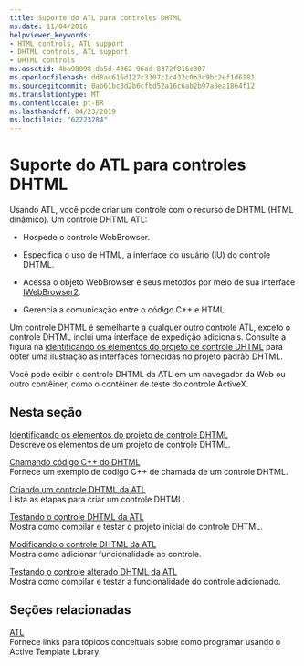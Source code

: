 ```yaml
---
title: Suporte do ATL para controles DHTML
ms.date: 11/04/2016
helpviewer_keywords:
- HTML controls, ATL support
- DHTML controls, ATL support
- DHTML controls
ms.assetid: 4ba98098-da5d-4362-96ad-8372f816c307
ms.openlocfilehash: dd8ac616d127c3307c1c432c0b3c9bc2ef1d6181
ms.sourcegitcommit: 0ab61bc3d2b6cfbd52a16c6ab2b97a8ea1864f12
ms.translationtype: MT
ms.contentlocale: pt-BR
ms.lasthandoff: 04/23/2019
ms.locfileid: "62223284"
---
```

# <a name="atl-support-for-dhtml-controls"></a>Suporte do ATL para controles DHTML

Usando ATL, você pode criar um controle com o recurso de DHTML (HTML dinâmico). Um controle DHTML ATL:

- Hospede o controle WebBrowser.

- Especifica o uso de HTML, a interface do usuário (IU) do controle DHTML.

- Acessa o objeto WebBrowser e seus métodos por meio de sua interface [IWebBrowser2](/previous-versions/windows/internet-explorer/ie-developer/platform-apis/aa752127\(v=vs.85\)).

- Gerencia a comunicação entre o código C++ e HTML.

Um controle DHTML é semelhante a qualquer outro controle ATL, exceto o controle DHTML inclui uma interface de expedição adicionais. Consulte a figura na [identificando os elementos do projeto de controle DHTML](../atl/identifying-the-elements-of-the-dhtml-control-project.md) para obter uma ilustração as interfaces fornecidas no projeto padrão DHTML.

Você pode exibir o controle DHTML da ATL em um navegador da Web ou outro contêiner, como o contêiner de teste do controle ActiveX.

## <a name="in-this-section"></a>Nesta seção

[Identificando os elementos do projeto de controle DHTML](../atl/identifying-the-elements-of-the-dhtml-control-project.md)<br/>
Descreve os elementos de um projeto de controle DHTML.

[Chamando código C++ do DHTML](../atl/calling-cpp-code-from-dhtml.md)<br/>
Fornece um exemplo de código C++ de chamada de um controle DHTML.

[Criando um controle DHTML da ATL](../atl/creating-an-atl-dhtml-control.md)<br/>
Lista as etapas para criar um controle DHTML.

[Testando o controle DHTML da ATL](../atl/testing-the-atl-dhtml-control.md)<br/>
Mostra como compilar e testar o projeto inicial do controle DHTML.

[Modificando o controle DHTML da ATL](../atl/modifying-the-atl-dhtml-control.md)<br/>
Mostra como adicionar funcionalidade ao controle.

[Testando o controle alterado DHTML da ATL](../atl/testing-the-modified-atl-dhtml-control.md)<br/>
Mostra como compilar e testar a funcionalidade do controle adicionado.

## <a name="related-sections"></a>Seções relacionadas

[ATL](../atl/active-template-library-atl-concepts.md)<br/>
Fornece links para tópicos conceituais sobre como programar usando o Active Template Library.
